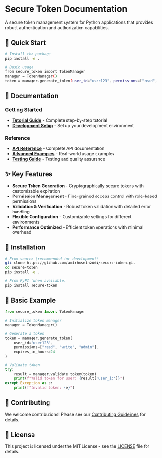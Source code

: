 # Secure Token Documentation

A secure token management system for Python applications that provides robust authentication and authorization capabilities.

## 🚀 Quick Start

```bash
# Install the package
pip install -e .

# Basic usage
from secure_token import TokenManager
manager = TokenManager()
token = manager.generate_token(user_id="user123", permissions=["read", "write"])
```

## 📖 Documentation

### Getting Started
- **[Tutorial Guide](tutorial-guide.md)** - Complete step-by-step tutorial
- **[Development Setup](development-setup.md)** - Set up your development environment

### Reference
- **[API Reference](api-reference.md)** - Complete API documentation
- **[Advanced Examples](advanced-examples.md)** - Real-world usage examples
- **[Testing Guide](testing-guide.md)** - Testing and quality assurance

## ✨ Key Features

- **Secure Token Generation** - Cryptographically secure tokens with customizable expiration
- **Permission Management** - Fine-grained access control with role-based permissions
- **Validation & Verification** - Robust token validation with detailed error handling
- **Flexible Configuration** - Customizable settings for different environments
- **Performance Optimized** - Efficient token operations with minimal overhead

## 🔧 Installation

```bash
# From source (recommended for development)
git clone https://github.com/amirhosein2004/secure-token.git
cd secure-token
pip install -e .

# From PyPI (when available)
pip install secure-token
```

## 📝 Basic Example

```python
from secure_token import TokenManager

# Initialize token manager
manager = TokenManager()

# Generate a token
token = manager.generate_token(
    user_id="user123",
    permissions=["read", "write", "admin"],
    expires_in_hours=24
)

# Validate token
try:
    result = manager.validate_token(token)
    print(f"Valid token for user: {result['user_id']}")
except Exception as e:
    print(f"Invalid token: {e}")
```

## 🤝 Contributing

We welcome contributions! Please see our [Contributing Guidelines](https://github.com/amirhosein2004/secure-token/blob/main/CONTRIBUTING.md) for details.

## 📄 License

This project is licensed under the MIT License - see the [LICENSE](https://github.com/amirhosein2004/secure-token/blob/main/LICENSE) file for details.
